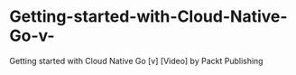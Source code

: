 # Getting-started-with-Cloud-Native-Go-v-
Getting started with Cloud Native Go [v] [Video] by Packt Publishing
